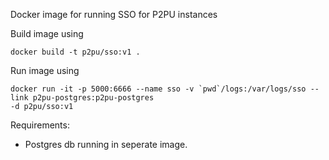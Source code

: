 Docker image for running SSO for P2PU instances

Build image using

    docker build -t p2pu/sso:v1 .

Run image using


    docker run -it -p 5000:6666 --name sso -v `pwd`/logs:/var/logs/sso --link p2pu-postgres:p2pu-postgres
    -d p2pu/sso:v1

Requirements:

- Postgres db running in seperate image.
